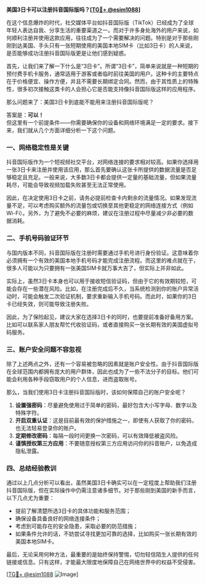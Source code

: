 **美国3日卡可以注册抖音国际版吗？[[TG💪+ @esim1088](https://t.me/s/esim1088)]**

在这个信息爆炸的时代，社交媒体平台如抖音国际版（TikTok）已经成为了全球年轻人表达自我、分享生活的重要渠道之一。而对于许多身处海外的用户来说，如何顺利注册并使用这款应用，往往成为了一个需要解决的问题。特别是对于那些刚刚到达美国、手头只有一张短期使用的美国本地SIM卡（比如3日卡）的人来说，是否能够成功注册抖音国际版更是让他们感到疑惑。

首先，让我们来了解一下什么是“3日卡”。所谓“3日卡”，简单来说就是一种短期的预付费手机卡服务，通常适用于游客或者临时前往美国的用户。这种卡的主要特点在于价格便宜、操作方便，并且不需要长期绑定合同。然而，由于其性质上的特殊性，很多初次接触这类卡的人会担心它是否能支持像抖音国际版这样的应用程序。

那么问题来了：美国3日卡到底能不能用来注册抖音国际版呢？

答案是：**可以！**  
但这里有一个前提条件——你需要确保你的设备和网络环境满足一定的要求。接下来，我们就从几个方面详细分析一下这个问题。

### 一、网络稳定性是关键

抖音国际版作为一个短视频社交平台，对网络连接的要求相对较高。如果你选择用一张3日卡来注册并使用该应用，那么首先要确认这张卡所提供的数据流量是否足够稳定且充足。一般来说，大多数3日卡都会提供一定量的基础流量，但如果流量耗尽，可能会导致视频加载失败甚至无法正常使用。

因此，在决定使用3日卡之前，请务必提前检查卡内剩余的流量情况。如果发现流量不足，可以考虑购买额外的流量包或切换至其他更稳定的网络连接方式（例如Wi-Fi）。另外，为了避免不必要的麻烦，建议在注册过程中尽量减少非必要的数据消耗。

### 二、手机号码验证环节

与国内版本不同，抖音国际版在注册时需要通过手机号进行身份验证。这意味着你必须拥有一个有效的美国本地手机号码才能完成注册流程。而这里的难点就在于，很多人可能以为只要拥有一张美国SIM卡就万事大吉了，但实际上并非如此。

实际上，虽然3日卡本身也可以用于接收短信验证码，但由于它的有效期较短，可能会存在一些潜在风险。比如，在注册完成后不久，当系统检测到你的账户异常活动时，可能会触发二次验证机制，要求重新输入手机号码。而此时，如果你的3日卡已经失效，则可能导致注册失败。

因此，为了保险起见，建议大家在选择3日卡的同时，也要提前准备好备用方案。比如可以联系家人朋友帮忙代收验证码，或者直接购买一张长期有效的美国虚拟号码服务。

### 三、账户安全问题不容忽视

除了上述两点之外，还有一个容易被忽略的因素就是账户安全性。由于抖音国际版在全球范围内都拥有庞大的用户群体，因此也成为了一些不法分子的目标。他们可能会利用各种手段窃取用户的个人信息，进而盗取账号。

那么，当我们使用3日卡注册抖音国际版时，该如何保障自己的账户安全呢？

1. **设置强密码**：尽量避免使用过于简单的密码，最好包含大小写字母、数字以及特殊字符。
2. **开启双重认证**：这是目前最有效的保护措施之一，即使有人获取了你的密码，也无法轻易登录你的账户。
3. **定期修改密码**：每隔一段时间更换一次密码，可以有效降低被盗风险。
4. **谨慎授权第三方应用**：不要随意授权第三方应用访问你的抖音账户，以免造成隐私泄露。

### 四、总结经验教训

通过以上几点分析可以看出，虽然美国3日卡确实可以在一定程度上帮助我们注册抖音国际版，但在实际操作中仍需注意诸多细节。对于那些刚到美国的新手而言，以下几点尤为重要：

- 提前了解清楚所选3日卡的具体功能和服务范围；
- 确保设备具备良好的网络连接条件；
- 考虑到可能存在的安全隐患，采取必要的防范措施；
- 如果条件允许的话，不妨尝试寻找更加可靠的选择，比如购买一张长期有效的美国本地SIM卡。

最后，无论采用何种方法，最重要的是始终保持警惕，切勿轻信陌生人提供的任何链接或信息。只有这样，才能最大限度地保障自己在网络世界中的权益不受侵害。

[[TG💪+ @esim1088](https://t.me/s/esim1088) ![Image](https://i.postimg.cc/4NQfJmqS/Snipaste-2025-05-13-00-14-12.png)]